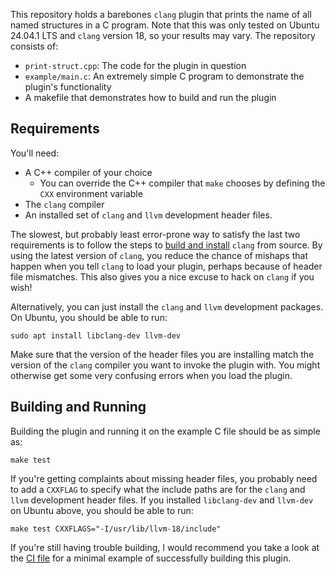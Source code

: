 This repository holds a barebones `clang` plugin that prints the name of all named structures in a C program.
Note that this was only tested on Ubuntu 24.04.1 LTS and `clang` version 18, so your results may vary.
The repository consists of:

- `print-struct.cpp`: The code for the plugin in question
- `example/main.c`: An extremely simple C program to demonstrate the plugin's functionality
- A makefile that demonstrates how to build and run the plugin

## Requirements

You'll need:
- A C++ compiler of your choice
  - You can override the C++ compiler that `make` chooses by defining the `CXX` environment variable
- The `clang` compiler
- An installed set of `clang` and `llvm` development header files.

The slowest, but probably least error-prone way to satisfy the last two requirements is to follow the steps to [build and install](https://clang.llvm.org/get_started.html) `clang` from source.
By using the latest version of `clang`, you reduce the chance of mishaps that happen when you tell `clang` to load your plugin, perhaps because of header file mismatches. This also gives you
a nice excuse to hack on `clang` if you wish!

Alternatively, you can just install the `clang` and `llvm` development packages. On Ubuntu, you should be able to run:

```
sudo apt install libclang-dev llvm-dev
```

Make sure that the version of the header files you are installing match the version of the `clang` compiler you want to invoke the plugin with.
You might otherwise get some very confusing errors when you load the plugin.

## Building and Running

Building the plugin and running it on the example C file should be as simple as:

```
make test
```

If you're getting complaints about missing header files, you probably need to add a `CXXFLAG` to specify what the include paths are for the `clang` and `llvm` development header files. If you installed
`libclang-dev` and `llvm-dev` on Ubuntu above, you should be able to run:

```
make test CXXFLAGS="-I/usr/lib/llvm-18/include"
```

If you're still having trouble building, I would recommend you take a look at the [CI file](/.github/workflows/ci.yml) for a minimal example of successfully building this plugin.
